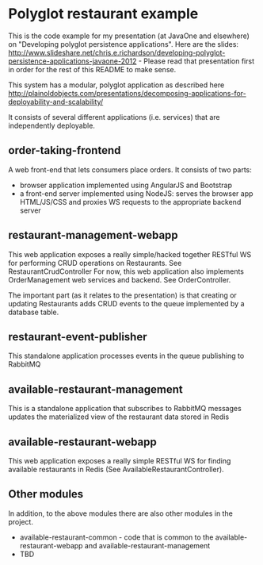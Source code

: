 Polyglot restaurant example
===========================

This is the code example for my presentation (at JavaOne and elsewhere) on "Developing polyglot persistence applications". Here are the slides: http://www.slideshare.net/chris.e.richardson/developing-polyglot-persistence-applications-javaone-2012  - Please read that presentation first in order for the rest of this README to make sense.

This system has a modular, polyglot application as described here http://plainoldobjects.com/presentations/decomposing-applications-for-deployability-and-scalability/ 

It consists of several different applications (i.e. services) that are independently deployable.

order-taking-frontend
---------------------

A web front-end that lets consumers place orders. It consists of two parts:
* browser application implemented using AngularJS and Bootstrap
* a front-end server implemented using NodeJS: serves the browser app HTML/JS/CSS and proxies WS requests to the appropriate backend server

restaurant-management-webapp
----------------------------

This web application exposes a really simple/hacked together RESTful WS for performing CRUD operations on Restaurants. See RestaurantCrudController
For now, this web application also implements OrderManagement web services and backend. See OrderController.

The important part (as it relates to the presentation) is that creating or updating Restaurants adds CRUD events to the queue implemented by a database table.

restaurant-event-publisher
--------------------------

This standalone application processes events in the queue publishing to RabbitMQ

available-restaurant-management
-------------------------------

This is a standalone application that subscribes to RabbitMQ messages updates the materialized view of the restaurant data stored in Redis


available-restaurant-webapp
---------------------------

This web application exposes a really simple RESTful WS for finding available restaurants in Redis (See AvailableRestaurantController).


Other modules
-------------

In addition, to the above modules there are also other modules in the project.

  * available-restaurant-common - code that is common to the available-restaurant-webapp and available-restaurant-management
  * TBD
  
